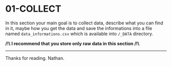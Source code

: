 # 01-COLLECT

In this section your main goal is to collect data, describe what you can find in it, maybe how you get the data and save the informations into a file named `data_informations.csv` which is available into `/_DATA` directory.

**/!\ I recommend that you store only raw data in this section /!\\**

*****
Thanks for reading.
Nathan.
